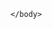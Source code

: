 <html xmlns="http://www.w3.org/2000/svg" xmlns:xlink="http://www.w3.org/1999/xlink">
    <head>
      <title>Messaging</title>
    </head>
    <body>        
        <script type='text/javascript'>         
            window.addEventListener("onEmbeddedMessagingReady", () => {
                console.log("onEmbeddedMessagingReady emitted");
            });
            window.addEventListener("onEmbeddedMessagingWindowMaximized", (e) => {
                console.log("Received the onEmbeddedMessagingWindowMaximized event…" + JSON.stringify(e.detail));
            });
	    window.addEventListener("onEmbeddedMessagingWindowMinimized", (e) => {
                console.log("Received the onEmbeddedMessagingWindowMinimized event…" + JSON.stringify(e.detail));
            });
            window.addEventListener("onEmbeddedMessagingButtonClicked", (e) => {
                console.log("Received the onEmbeddedMessagingButtonClicked event…" + JSON.stringify(e.detail));
            });
	    window.addEventListener("onEmbeddedMessagingConversationRouted", (e) => {
                console.log("Received the onEmbeddedMessagingConversationRouted event…" + JSON.stringify(e.detail));
            });
            window.addEventListener("onEmbeddedMessagingConversationStarted", (e) => {
                console.log("Received the onEmbeddedMessagingConversationStarted event…" + JSON.stringify(e.detail));
            });
            window.addEventListener("onEmbeddedMessagingPreChatLoaded", (e) => {
                console.log("Received the onEmbeddedMessagingPreChatLoaded event…" + JSON.stringify(e.detail));
            });
            window.addEventListener("onEmbeddedMessagingPreChatSubmitted", (e) => {
                console.log("Received the onEmbeddedMessagingPreChatSubmitted event…" + JSON.stringify(e.detail));
            });
            window.addEventListener("onEmbeddedMessagingConversationParticipantChanged", (e) => {
                var eventName = "onEmbeddedMessagingConversationParticipantChanged";
                console.log(`Received the ${eventName} event…` + JSON.stringify(e.detail));
            });
            window.addEventListener("onEmbeddedMessageSent", (e) => {
                var eventName = "onEmbeddedMessageSent";
                console.log(`Received the ${eventName} event…` + JSON.stringify(e.detail));
            });
            window.addEventListener("onEmbeddedMessagingTranscriptRequested", (e) => {
                var eventName = "onEmbeddedMessagingTranscriptRequested";
                console.log(`Received the ${eventName} event…` + JSON.stringify(e.detail));
            });
	    window.addEventListener("onEmbeddedMessagingTranscriptRequestFailed", (e) => {
                var eventName = "onEmbeddedMessagingTranscriptRequestFailed";
                console.log(`Received the ${eventName} event…` + JSON.stringify(e.detail));
            });
            window.addEventListener("onEmbeddedMessagingTranscriptDownloadSuccessful", (e) => {
                var eventName = "onEmbeddedMessagingTranscriptDownloadSuccessful";
                console.log(`Received the ${eventName} event…` + JSON.stringify(e.detail));
            });
            window.addEventListener("onEmbeddedMessagingConversationClosed", (e) => {
                var eventName = "onEmbeddedMessagingConversationClosed";
                console.log(`Received the ${eventName} event…` + JSON.stringify(e.detail));
            });
            window.addEventListener("onEmbeddedMessageDelivered", (e) => {
                var eventName = "onEmbeddedMessageDelivered";
                console.log(`Received the ${eventName} event…` + JSON.stringify(e.detail));
            });
            window.addEventListener("onEmbeddedMessageRead", (e) => {
                var eventName = "onEmbeddedMessageRead";
                console.log(`Received the ${eventName} event…` + JSON.stringify(e.detail));
            });
	   window.addEventListener("onEmbeddedMessagingLinkClicked", (e) => {
                var eventName = "onEmbeddedMessagingLinkClicked";
                console.log(`Received the ${eventName} event…` + JSON.stringify(e.detail));
            });
        </script>
<script type='text/javascript'>
	function initEmbeddedMessaging() {
		try {
			embeddedservice_bootstrap.settings.language = 'en_US'; // For example, enter 'en' or 'en-US'

			embeddedservice_bootstrap.init(
				'00Dau000002ItPt',
				'MIAW',
				'https://infallibletechiemiaworg.my.site.com/ESWMIAW1720544291552',
				{
					scrt2URL: 'https://infallibletechiemiaworg.my.salesforce-scrt.com'
				}
			);
		} catch (err) {
			console.error('Error loading Embedded Messaging: ', err);
		}
	};
</script>
<script type='text/javascript' src='https://infallibletechiemiaworg.my.site.com/ESWMIAW1720544291552/assets/js/bootstrap.min.js' onload='initEmbeddedMessaging()'></script>

    </body>
  </html>
